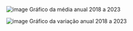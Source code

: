 ![image](https://github.com/user-attachments/assets/b5c1a1ad-7fa9-499b-b0c9-0f1aaa9a5661)
Gráfico da média anual 2018 a 2023

![image](https://github.com/user-attachments/assets/9d7537fd-a861-4477-aa7d-5ee785b589da)
Gráfico da variação anual 2018 a 2023
